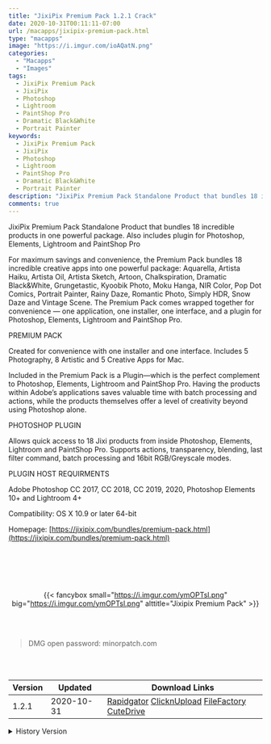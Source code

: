 ```yaml
---
title: "JixiPix Premium Pack 1.2.1 Crack"
date: 2020-10-31T00:11:11-07:00
url: /macapps/jixipix-premium-pack.html
type: "macapps"
image: "https://i.imgur.com/ioAQatN.png"
categories:
  - "Macapps"
  - "Images"
tags:
  - JixiPix Premium Pack
  - JixiPix
  - Photoshop
  - Lightroom
  - PaintShop Pro
  - Dramatic Black&White
  - Portrait Painter
keywords:
  - JixiPix Premium Pack
  - JixiPix
  - Photoshop
  - Lightroom
  - PaintShop Pro
  - Dramatic Black&White
  - Portrait Painter
description: "JixiPix Premium Pack Standalone Product that bundles 18 incredible products in one powerful package. Also includes plugin for Photoshop, Elements, Lightroom and PaintShop Pro"
comments: true
---
```


JixiPix Premium Pack Standalone Product that bundles 18 incredible products in one powerful package. Also includes plugin for Photoshop, Elements, Lightroom and PaintShop Pro

For maximum savings and convenience, the Premium Pack bundles 18 incredible creative apps into one powerful package: Aquarella, Artista Haiku, Artista Oil, Artista Sketch, Artoon, Chalkspiration, Dramatic Black&White, Grungetastic, Kyoobik Photo, Moku Hanga, NIR Color, Pop Dot Comics, Portrait Painter, Rainy Daze, Romantic Photo, Simply HDR, Snow Daze and Vintage Scene. The Premium Pack comes wrapped together for convenience — one application, one installer, one interface, and a plugin for Photoshop, Elements, Lightroom and PaintShop Pro.



PREMIUM PACK

Created for convenience with one installer and one interface. Includes 5 Photography, 8 Artistic and 5 Creative Apps for Mac.

Included in the Premium Pack is a Plugin—which is the perfect complement to Photoshop, Elements, Lightroom and PaintShop Pro. Having the products within Adobe’s applications saves valuable time with batch processing and actions, while the products themselves offer a level of creativity beyond using Photoshop alone.



PHOTOSHOP PLUGIN

Allows quick access to 18 Jixi products from inside Photoshop, Elements, Lightroom and PaintShop Pro. Supports actions, transparency, blending, last filter command, batch processing and 16bit RGB/Greyscale modes.



PLUGIN HOST REQUIRMENTS

Adobe Photoshop  CC 2017, CC 2018, CC 2019, 2020,  Photoshop Elements 10+ and Lightroom 4+



Compatibility: OS X 10.9 or later 64-bit

Homepage: [https://jixipix.com/bundles/premium-pack.html](https://jixipix.com/bundles/premium-pack.html)

<br/>
<br/>
<script async src="https://pagead2.googlesyndication.com/pagead/js/adsbygoogle.js"></script>
<ins class="adsbygoogle"
     style="display:block; text-align:center;"
     data-ad-layout="in-article"
     data-ad-format="fluid"
     data-ad-client="ca-pub-8746275014476192"
     data-ad-slot="5144997159"></ins>
<script>
     (adsbygoogle = window.adsbygoogle || []).push({});
</script>
<br/>
<br/>


<center>

{{< fancybox small="https://i.imgur.com/ymOPTsl.png" big="https://i.imgur.com/ymOPTsl.png" alttitle="Jixipix Premium Pack" >}}

</center>

<br/>
<br/>


> DMG open password: minorpatch.com

<br/>

<br/>
<div id="history_version" class="history_version">

| Version | Updated | Download Links |
| ---- | ---- | ---- |
| 1.2.1 | 2020-10-31 | [Rapidgator](https://ouo.io/iAxiYK)   [ClicknUpload](https://ouo.io/WdGnnX1)   [FileFactory](https://ouo.io/EAl47L)   [CuteDrive](https://ouo.io/KaALBLn) |
<details>
<summary>History Version</summary>

| Version | Updated | Download Links |
| ---- | ---- | ---- |
| 1.2 | 2020-10-15 | [UsersCloud](https://ouo.io/vVKAaC)   [ClicknUpload](https://ouo.io/sPhYub)   [FileFactory](https://ouo.io/Ih0S6sg)   [CuteDrive](https://ouo.io/i20xq1) |
| 1.1.15 | 2020-07-11 | [UsersCloud](https://ouo.io/rt20GC)   [ClicknUpload](https://ouo.io/DTPMcY)   [FileFactory](https://ouo.io/eDbFC1)   [CuteDrive](https://ouo.io/U8f1cF) |
</details>

</div>
